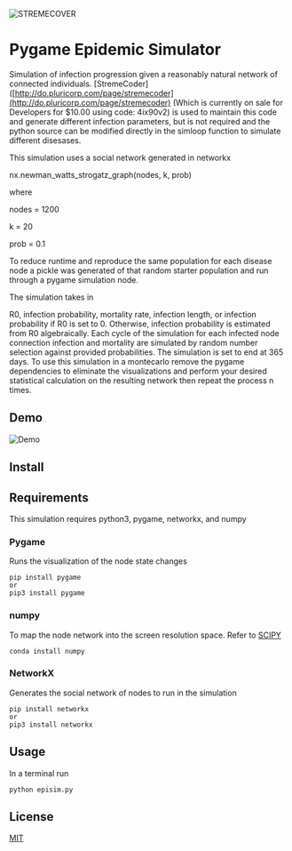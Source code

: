 ![STREMECOVER](http://go.pluricorp.com/websitemedia/gitlab/templatetop.svg)

# Pygame Epidemic Simulator <br>

Simulation of infection progression given a reasonably natural network of connected individuals.  [StremeCoder]([http://do.pluricorp.com/page/stremecoder](http://do.pluricorp.com/page/stremecoder) (Which is currently on sale for Developers for $10.00 using code: 4ix90v2) is used to maintain this code and generate different infection parameters, but is not required and the python source can be modified directly in the simloop function to simulate different disesases.

This simulation uses a social network generated in networkx

nx.newman_watts_strogatz_graph(nodes, k, prob) 

where

nodes = 1200

k = 20

prob = 0.1

To reduce runtime and reproduce the same population for each disease node a pickle was generated of that random starter population and run through a pygame simulation node.

The simulation takes in 

R0, infection probability, mortality rate, infection length, or infection probability if R0 is set to 0. Otherwise, infection probability is estimated from R0 algebraically. Each cycle of the simulation for each infected node connection infection and mortality are simulated by random number selection against provided probabilities.  The simulation is set to end at 365 days. To use this simulation in a montecarlo remove the pygame dependencies to eliminate the visualizations and perform your desired statistical calculation on the resulting network then repeat the process n times. 



## Demo

![Demo](https://raw.githubusercontent.com/dfpena/epidemic-simulation-pygame/master/demo.gif)

## Install

## Requirements

This simulation requires python3, pygame, networkx, and numpy 

### Pygame<br>

Runs the visualization of the node state changes

```
pip install pygame
or 
pip3 install pygame
```

### numpy<br>

To map the node network into the screen resolution space.   Refer to [SCIPY](https://www.scipy.org/install.html) 

```
conda install numpy
```



### NetworkX<br>

Generates the social network of nodes to run in the simulation

```
pip install networkx
or 
pip3 install networkx
```

## Usage

In a terminal run 

```
python episim.py
```

## License

[MIT](https://opensource.org/licenses/MIT)








